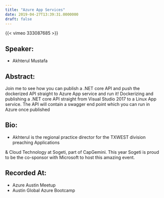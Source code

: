 ```yaml
---
title: "Azure App Services"
date: 2019-04-27T13:39:31.0000000
draft: false
---
```


{{< vimeo 333087685 >}}

## Speaker:

 - Akhterul Mustafa

## Abstract:

<p>Join me to see how you can publish a .NET core API and push the dockerized API straight
to Azure App service and run it! Dockerizing and publishing a .NET core API straight from Visual
Studio 2017 to a Linux App service. The API will contain a swagger end point which you can run
in Azure once published</p>

## Bio:

 - <p>Akhterul is the regional practice director for the TXWEST division preaching Applications
& Cloud Technology at Sogeti, part of CapGemini. This year Sogeti is proud to be the co-sponsor
with Microsoft to host this amazing event.</p>

## Recorded At:

 - Azure Austin Meetup
 - Austin Global Azure Bootcamp

